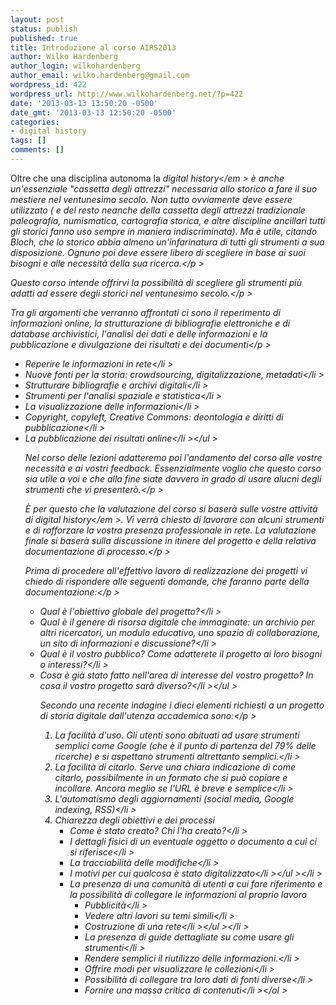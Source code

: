 ```yaml
---
layout: post
status: publish
published: true
title: Introduzione al corso AIRS2013
author: Wilko Hardenberg
author_login: wilkohardenberg
author_email: wilko.hardenberg@gmail.com
wordpress_id: 422
wordpress_url: http://www.wilkohardenberg.net/?p=422
date: '2013-03-13 13:50:20 -0500'
date_gmt: '2013-03-13 12:50:20 -0500'
categories:
- digital history
tags: []
comments: []
---
```

<p >Oltre che una disciplina autonoma la <em >digital history<&#47;em > &egrave; anche un'essenziale "cassetta degli attrezzi" necessaria allo storico a fare il suo mestiere nel ventunesimo secolo. Non tutto ovviamente deve essere utilizzato ( e del resto neanche della cassetta degli attrezzi tradizionale paleografia, numismatica, cartografia storica, e altre discipline ancillari tutti gli storici fanno uso sempre in maniera indiscriminata). Ma &egrave; utile, citando Bloch, che lo storico abbia almeno un'infarinatura di tutti gli strumenti a sua disposizione. Ognuno poi deve essere libero di scegliere in base ai suoi bisogni e alle necessit&agrave; della sua ricerca.<&#47;p >
<p >Questo corso intende offrirvi la possibilit&agrave; di scegliere gli strumenti pi&ugrave; adatti ad essere degli storici nel ventunesimo secolo.<&#47;p >
<p >Tra gli argomenti che verranno affrontati ci sono il reperimento di informazioni online, la strutturazione di bibliografie elettroniche e di database archivistici, l'analisi dei dati e delle informazioni e la pubblicazione e divulgazione dei risultati e dei documenti<&#47;p >
<ul >
<li >Reperire le informazioni in rete<&#47;li >
<li >Nuove fonti per la storia: crowdsourcing, digitalizzazione, metadati<&#47;li >
<li >Strutturare bibliografie e archivi digitali<&#47;li >
<li >Strumenti per l'analisi spaziale e statistica<&#47;li >
<li >La visualizzazione delle informazioni<&#47;li >
<li >Copyright, copyleft, Creative Commons: deontologia e diritti di pubblicazione<&#47;li >
<li >La pubblicazione dei risultati online<&#47;li ><&#47;ul >
<p >Nel corso delle lezioni adatteremo poi l'andamento del corso alle vostre necessit&agrave; e ai vostri feedback. Essenzialmente voglio che questo corso sia utile a voi e che alla fine siate davvero in grado di usare alucni degli strumenti che vi presenter&ograve;.<&#47;p >
<p >&Egrave; per questo che la valutazione del corso si baser&agrave; sulle vostre attivit&agrave; di <em >digital history<&#47;em >. Vi verr&agrave; chiesto di lavorare con alcuni strumenti e di rafforzare la vostra presenza professionale in rete. La valutazione finale si baser&agrave; sulla discussione in itinere del progetto e della relativa documentazione di processo.<&#47;p >
<p >Prima di procedere all'effettivo lavoro di realizzazione dei progetti vi chiedo di rispondere alle seguenti domande, che faranno parte della documentazione:<&#47;p >
<ul >
<li >Qual &egrave; l'obiettivo globale del progetto?<&#47;li >
<li >Qual &egrave; il genere di risorsa digitale che immaginate: un archivio per altri ricercatori, un modulo educativo, uno spazio di collaborazione, un sito di informazioni e discussione?<&#47;li >
<li >Qual &egrave; il vostro pubblico? Come adatterete il progetto ai loro bisogni o interessi?<&#47;li >
<li >Cosa &egrave; gi&agrave; stato fatto nell'area di interesse del vostro progetto? In cosa il vostro progetto sar&agrave; diverso?<&#47;li ><&#47;ul >
<p >Secondo una recente indagine i dieci elementi richiesti a un progetto di storia digitale dall'utenza accademica sono:<&#47;p >
<ol style="list-style-type: decimal;" >
<li >La facilit&agrave; d'uso. Gli utenti sono abituati ad usare strumenti semplici come Google (che &egrave; il punto di partenza del 79% delle ricerche) e si aspettano strumenti altrettanto semplici.<&#47;li >
<li >La facilit&agrave; di citarlo. Serve una chiara indicazione di come citarlo, possibilmente in un formato che si pu&ograve; copiare e incollare. Ancora meglio se l'URL &egrave; breve e semplice<&#47;li >
<li >L'automatismo degli aggiornamenti (social media, Google indexing, RSS)<&#47;li >
<li >Chiarezza degli obiettivi e dei processi
<ul >
<li >Come &egrave; stato creato? Chi l'ha creato?<&#47;li >
<li >I dettagli fisici di un eventuale oggetto o documento a cui ci si riferisce<&#47;li >
<li >La tracciabilit&agrave; delle modifiche<&#47;li >
<li >I motivi per cui qualcosa &egrave; stato digitalizzato<&#47;li ><&#47;ul ><&#47;li >
<li >La presenza di una comunit&agrave; di utenti a cui fare riferimento e la possibilit&agrave; di collegare le informazioni al proprio lavoro
<ul >
<li >Pubblicit&agrave;<&#47;li >
<li >Vedere altri lavori su temi simili<&#47;li >
<li >Costruzione di una rete<&#47;li ><&#47;ul ><&#47;li >
<li >La presenza di guide dettagliate su come usare gli strumenti<&#47;li >
<li >Rendere semplici il riutilizzo delle informazioni.<&#47;li >
<li >Offrire modi per visualizzare le collezioni<&#47;li >
<li >Possibilit&agrave; di collegare tra loro dati di fonti diverse<&#47;li >
<li >Fornire una massa critica di contenuti<&#47;li ><&#47;ol ></p>
